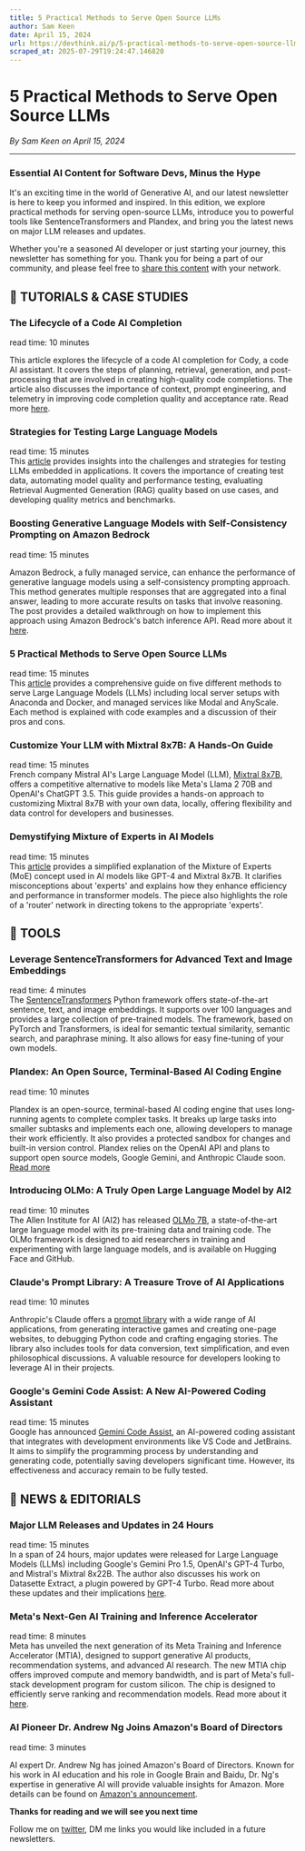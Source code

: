 ```yaml
---
title: 5 Practical Methods to Serve Open Source LLMs
author: Sam Keen
date: April 15, 2024
url: https://devthink.ai/p/5-practical-methods-to-serve-open-source-llms
scraped_at: 2025-07-29T19:24:47.146820
---
```


# 5 Practical Methods to Serve Open Source LLMs

*By Sam Keen on April 15, 2024*

---

### **Essential AI Content for Software Devs,** **Minus the Hype**

It's an exciting time in the world of Generative AI, and our latest newsletter is here to keep you informed and inspired. In this edition, we explore practical methods for serving open-source LLMs, introduce you to powerful tools like SentenceTransformers and Plandex, and bring you the latest news on major LLM releases and updates.

Whether you're a seasoned AI developer or just starting your journey, this newsletter has something for you. Thank you for being a part of our community, and please feel free to [share this content]("https://devthinkai.beehiiv.com/") with your network.



## 📖 **TUTORIALS & CASE STUDIES**

### The Lifecycle of a Code AI Completion

read time: 10 minutes



This article explores the lifecycle of a code AI completion for Cody, a code AI assistant. It covers the steps of planning, retrieval, generation, and post-processing that are involved in creating high-quality code completions. The article also discusses the importance of context, prompt engineering, and telemetry in improving code completion quality and acceptance rate. Read more [here]("https://sourcegraph.com/blog/the-lifecycle-of-a-code-ai-completion").

### Strategies for Testing Large Language Models

read time: 15 minutes  
This [article]("https://www.infoworld.com/article/3714929/how-to-test-large-language-models.html") provides insights into the challenges and strategies for testing LLMs embedded in applications. It covers the importance of creating test data, automating model quality and performance testing, evaluating Retrieval Augmented Generation (RAG) quality based on use cases, and developing quality metrics and benchmarks.

### Boosting Generative Language Models with Self-Consistency Prompting on Amazon Bedrock

read time: 15 minutes



Amazon Bedrock, a fully managed service, can enhance the performance of generative language models using a self-consistency prompting approach. This method generates multiple responses that are aggregated into a final answer, leading to more accurate results on tasks that involve reasoning. The post provides a detailed walkthrough on how to implement this approach using Amazon Bedrock's batch inference API. Read more about it [here]("https://aws.amazon.com/fr/blogs/machine-learning/enhance-performance-of-generative-language-models-with-self-consistency-prompting-on-amazon-bedrock/").

### 5 Practical Methods to Serve Open Source LLMs

read time: 15 minutes  
This [article]("https://towardsdatascience.com/5-ways-to-serve-open-source-llms-with-code-examples-39e02cdd4a70") provides a comprehensive guide on five different methods to serve Large Language Models (LLMs) including local server setups with Anaconda and Docker, and managed services like Modal and AnyScale. Each method is explained with code examples and a discussion of their pros and cons.

### Customize Your LLM with Mixtral 8x7B: A Hands-On Guide

read time: 15 minutes  
French company Mistral AI's Large Language Model (LLM), [Mixtral 8x7B]("https://scalastic.io/en/mixtral-ollama-llamaindex-llm/"), offers a competitive alternative to models like Meta's Llama 2 70B and OpenAI's ChatGPT 3.5. This guide provides a hands-on approach to customizing Mixtral 8x7B with your own data, locally, offering flexibility and data control for developers and businesses.

### Demystifying Mixture of Experts in AI Models

read time: 15 minutes  
This [article]("https://www.louisbouchard.ai/moe/") provides a simplified explanation of the Mixture of Experts (MoE) concept used in AI models like GPT-4 and Mixtral 8x7B. It clarifies misconceptions about 'experts' and explains how they enhance efficiency and performance in transformer models. The piece also highlights the role of a 'router' network in directing tokens to the appropriate 'experts'.

##

## 🧰 **TOOLS**

### Leverage SentenceTransformers for Advanced Text and Image Embeddings

read time: 4 minutes  
The [SentenceTransformers]("https://www.sbert.net/index.html") Python framework offers state-of-the-art sentence, text, and image embeddings. It supports over 100 languages and provides a large collection of pre-trained models. The framework, based on PyTorch and Transformers, is ideal for semantic textual similarity, semantic search, and paraphrase mining. It also allows for easy fine-tuning of your own models.

### Plandex: An Open Source, Terminal-Based AI Coding Engine

read time: 10 minutes



Plandex is an open-source, terminal-based AI coding engine that uses long-running agents to complete complex tasks. It breaks up large tasks into smaller subtasks and implements each one, allowing developers to manage their work efficiently. It also provides a protected sandbox for changes and built-in version control. Plandex relies on the OpenAI API and plans to support open source models, Google Gemini, and Anthropic Claude soon. [Read more]("https://github.com/plandex-ai/plandex")

### Introducing OLMo: A Truly Open Large Language Model by AI2

read time: 10 minutes  
The Allen Institute for AI (AI2) has released [OLMo 7B]("https://blog.allenai.org/hello-olmo-a-truly-open-llm-43f7e7359222"), a state-of-the-art large language model with its pre-training data and training code. The OLMo framework is designed to aid researchers in training and experimenting with large language models, and is available on Hugging Face and GitHub.

### Claude's Prompt Library: A Treasure Trove of AI Applications

read time: 10 minutes



Anthropic's Claude offers a [prompt library]("https://docs.anthropic.com/claude/prompt-library") with a wide range of AI applications, from generating interactive games and creating one-page websites, to debugging Python code and crafting engaging stories. The library also includes tools for data conversion, text simplification, and even philosophical discussions. A valuable resource for developers looking to leverage AI in their projects.

### Google's Gemini Code Assist: A New AI-Powered Coding Assistant

read time: 15 minutes  
Google has announced [Gemini Code Assist]("https://www.zdnet.com/article/google-unveils-gemini-code-assist-and-im-cautiously-optimistic-it-will-help-programmers/"), an AI-powered coding assistant that integrates with development environments like VS Code and JetBrains. It aims to simplify the programming process by understanding and generating code, potentially saving developers significant time. However, its effectiveness and accuracy remain to be fully tested.

## 📰 **NEWS & EDITORIALS**

### Major LLM Releases and Updates in 24 Hours

read time: 15 minutes  
In a span of 24 hours, major updates were released for Large Language Models (LLMs) including Google's Gemini Pro 1.5, OpenAI's GPT-4 Turbo, and Mistral's Mixtral 8x22B. The author also discusses his work on Datasette Extract, a plugin powered by GPT-4 Turbo. Read more about these updates and their implications [here]("https://simonwillison.net/2024/Apr/10/weeknotes-llm-releases/").

### Meta's Next-Gen AI Training and Inference Accelerator

read time: 8 minutes  
Meta has unveiled the next generation of its Meta Training and Inference Accelerator (MTIA), designed to support generative AI products, recommendation systems, and advanced AI research. The new MTIA chip offers improved compute and memory bandwidth, and is part of Meta's full-stack development program for custom silicon. The chip is designed to efficiently serve ranking and recommendation models. Read more about it [here]("https://ai.meta.com/blog/next-generation-meta-training-inference-accelerator-AI-MTIA/").

### AI Pioneer Dr. Andrew Ng Joins Amazon's Board of Directors

read time: 3 minutes



AI expert Dr. Andrew Ng has joined Amazon's Board of Directors. Known for his work in AI education and his role in Google Brain and Baidu, Dr. Ng's expertise in generative AI will provide valuable insights for Amazon. More details can be found on [Amazon's announcement]("https://www.aboutamazon.com/news/company-news/dr-andrew-ng-joins-amazon-board-of-directors").

**Thanks for reading and we will see you next time**

Follow me on [twitter]("https://twitter.com/devthinkai"), DM me links you would like included in a future newsletters.
